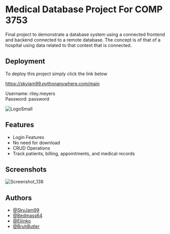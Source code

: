 # Medical Database Project For COMP 3753

Final project to demonstrate a database system using a connected frontend and backend connected to a remote database. The concept is of that of a hospital using data related to that context that is connected. 





## Deployment

To deploy this project simply click the link below

  https://skyjam99.pythonanywhere.com/main                              

  Username: riley.meyers  
  Password: password

![LogoSmall](https://github.com/Bedmass64/Medical-Database/assets/93494539/53f20a97-0600-4880-9a2d-a7da1524fd72)

## Features

- Login Features
- No need for download
- CRUD Operations
- Track patients, billing, appointments, and medical records


## Screenshots


![Screenshot_138](https://github.com/Bedmass64/Medical-Database/assets/93494539/c1c63574-3e65-488e-8890-a3bb862c7416)


## Authors

- [@SkyJam99](https://www.github.com/SkyJam99)
- [@Bedmass64](https://www.github.com/Bedmass64)
- [@Eljinko](https://www.github.com/Eljinko)
- [@BruhButler](https://www.github.com/BruhButler)



